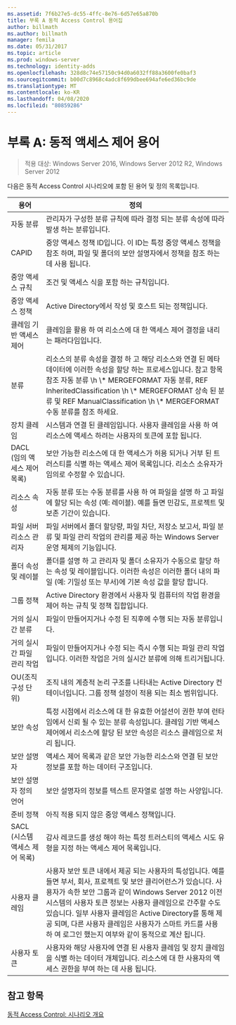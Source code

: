 ```yaml
---
ms.assetid: 7f6b27e5-dc55-4ffc-8e76-6d57e65a870b
title: 부록 A 동적 Access Control 용어집
author: billmath
ms.author: billmath
manager: femila
ms.date: 05/31/2017
ms.topic: article
ms.prod: windows-server
ms.technology: identity-adds
ms.openlocfilehash: 328d8c74e57150c94d0a6032ff88a3600fe0baf3
ms.sourcegitcommit: b00d7c8968c4adc8f699dbee694afe6ed36bc9de
ms.translationtype: MT
ms.contentlocale: ko-KR
ms.lasthandoff: 04/08/2020
ms.locfileid: "80859286"
---
```

# <a name="appendix-a-dynamic-access-control-glossary"></a>부록 A: 동적 액세스 제어 용어

>적용 대상: Windows Server 2016, Windows Server 2012 R2, Windows Server 2012

다음은 동적 Access Control 시나리오에 포함 된 용어 및 정의 목록입니다.  
  
|용어|정의|  
|--------|--------------|  
|자동 분류|관리자가 구성한 분류 규칙에 따라 결정 되는 분류 속성에 따라 발생 하는 분류입니다.|  
|CAPID|중앙 액세스 정책 ID입니다. 이 ID는 특정 중앙 액세스 정책을 참조 하며, 파일 및 폴더의 보안 설명자에서 정책을 참조 하는 데 사용 됩니다.|  
|중앙 액세스 규칙|조건 및 액세스 식을 포함 하는 규칙입니다.|  
|중앙 액세스 정책|Active Directory에서 작성 및 호스트 되는 정책입니다.|  
|클레임 기반 액세스 제어|클레임을 활용 하 여 리소스에 대 한 액세스 제어 결정을 내리는 패러다임입니다.|  
|분류|리소스의 분류 속성을 결정 하 고 해당 리소스와 연결 된 메타 데이터에 이러한 속성을 할당 하는 프로세스입니다. 참고 항목 참조 자동 분류 \h \\* MERGEFORMAT 자동 분류, REF InheritedClassification \h \\\* MERGEFORMAT 상속 된 분류 및 REF ManualClassification \h \\\* MERGEFORMAT 수동 분류를 참조 하세요.|  
|장치 클레임|시스템과 연결 된 클레임입니다.  사용자 클레임을 사용 하 여 리소스에 액세스 하려는 사용자의 토큰에 포함 됩니다.|  
|DACL (임의 액세스 제어 목록)|보안 가능한 리소스에 대 한 액세스가 허용 되거나 거부 된 트러스티를 식별 하는 액세스 제어 목록입니다. 리소스 소유자가 임의로 수정할 수 있습니다.|  
|리소스 속성|자동 분류 또는 수동 분류를 사용 하 여 파일을 설명 하 고 파일에 할당 되는 속성 (예: 레이블). 예를 들면 민감도, 프로젝트 및 보존 기간이 있습니다.|  
|파일 서버 리소스 관리자|파일 서버에서 폴더 할당량, 파일 차단, 저장소 보고서, 파일 분류 및 파일 관리 작업의 관리를 제공 하는 Windows Server 운영 체제의 기능입니다.|  
|폴더 속성 및 레이블|폴더를 설명 하 고 관리자 및 폴더 소유자가 수동으로 할당 하는 속성 및 레이블입니다. 이러한 속성은 이러한 폴더 내의 파일 (예: 기밀성 또는 부서)에 기본 속성 값을 할당 합니다.|  
|그룹 정책|Active Directory 환경에서 사용자 및 컴퓨터의 작업 환경을 제어 하는 규칙 및 정책 집합입니다.|  
|거의 실시간 분류|파일이 만들어지거나 수정 된 직후에 수행 되는 자동 분류입니다.|  
|거의 실시간 파일 관리 작업|파일이 만들어지거나 수정 되는 즉시 수행 되는 파일 관리 작업입니다. 이러한 작업은 거의 실시간 분류에 의해 트리거됩니다.|  
|OU(조직 구성 단위)|조직 내의 계층적 논리 구조를 나타내는 Active Directory 컨테이너입니다. 그룹 정책 설정이 적용 되는 최소 범위입니다.|  
|보안 속성|특정 시점에서 리소스에 대 한 유효한 어설션이 권한 부여 런타임에서 신뢰 될 수 있는 분류 속성입니다. 클레임 기반 액세스 제어에서 리소스에 할당 된 보안 속성은 리소스 클레임으로 처리 됩니다.|  
|보안 설명자|액세스 제어 목록과 같은 보안 가능한 리소스와 연결 된 보안 정보를 포함 하는 데이터 구조입니다.|  
|보안 설명자 정의 언어|보안 설명자의 정보를 텍스트 문자열로 설명 하는 사양입니다.|  
|준비 정책|아직 적용 되지 않은 중앙 액세스 정책입니다.|  
|SACL (시스템 액세스 제어 목록)|감사 레코드를 생성 해야 하는 특정 트러스티의 액세스 시도 유형을 지정 하는 액세스 제어 목록입니다.|  
|사용자 클레임|사용자 보안 토큰 내에서 제공 되는 사용자의 특성입니다. 예를 들면 부서, 회사, 프로젝트 및 보안 클리어런스가 있습니다.  사용자가 속한 보안 그룹과 같이 Windows Server 2012 이전 시스템의 사용자 토큰 정보는 사용자 클레임으로 간주할 수도 있습니다. 일부 사용자 클레임은 Active Directory를 통해 제공 되며, 다른 사용자 클레임은 사용자가 스마트 카드를 사용 하 여 로그인 했는지 여부와 같이 동적으로 계산 됩니다.|  
|사용자 토큰|사용자와 해당 사용자에 연결 된 사용자 클레임 및 장치 클레임을 식별 하는 데이터 개체입니다. 리소스에 대 한 사용자의 액세스 권한을 부여 하는 데 사용 됩니다.|  
  
## <a name="see-also"></a>참고 항목  
[동적 Access Control: 시나리오 개요](Dynamic-Access-Control--Scenario-Overview.md)  
  


